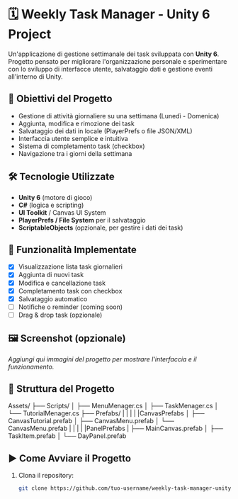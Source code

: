 # 🗓️ Weekly Task Manager - Unity 6 Project

Un'applicazione di gestione settimanale dei task sviluppata con **Unity 6**. Progetto pensato per migliorare l'organizzazione personale e sperimentare con lo sviluppo di interfacce utente, salvataggio dati e gestione eventi all'interno di Unity.

## 🎯 Obiettivi del Progetto

- Gestione di attività giornaliere su una settimana (Lunedì - Domenica)
- Aggiunta, modifica e rimozione dei task
- Salvataggio dei dati in locale (PlayerPrefs o file JSON/XML)
- Interfaccia utente semplice e intuitiva
- Sistema di completamento task (checkbox)
- Navigazione tra i giorni della settimana

## 🛠️ Tecnologie Utilizzate

- **Unity 6** (motore di gioco)
- **C#** (logica e scripting)
- **UI Toolkit** / Canvas UI System
- **PlayerPrefs / File System** per il salvataggio
- **ScriptableObjects** (opzionale, per gestire i dati dei task)

## 🧩 Funzionalità Implementate

- [x] Visualizzazione lista task giornalieri
- [x] Aggiunta di nuovi task
- [x] Modifica e cancellazione task
- [x] Completamento task con checkbox
- [x] Salvataggio automatico
- [ ] Notifiche o reminder (coming soon)
- [ ] Drag & drop task (opzionale)

## 🖼️ Screenshot (opzionale)

*Aggiungi qui immagini del progetto per mostrare l'interfaccia e il funzionamento.*

## 📁 Struttura del Progetto

Assets/
├── Scripts/
│   ├── MenuMenager.cs
│   ├── TaskMenager.cs
│   └── TutorialMenager.cs
├── Prefabs/
|   |
|   |
|CanvasPrefabs
│   ├── CanvasTutorial.prefab
│   ├── CanvasMenu.prefab
│   └── CanvasMenu.prefab
|   |
|   |
|PanelPrefabs
|   ├── MainCanvas.prefab
│   ├── TaskItem.prefab
│   └── DayPanel.prefab


## ▶️ Come Avviare il Progetto

1. Clona il repository:
   ```bash
   git clone https://github.com/tuo-username/weekly-task-manager-unity6.git

